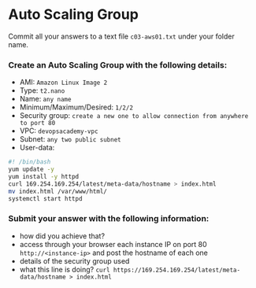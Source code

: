 # Auto Scaling Group

Commit all your answers to a text file `c03-aws01.txt` under your folder name.


### Create an Auto Scaling Group with the following details:

- AMI: `Amazon Linux Image 2`
- Type: `t2.nano`
- Name: `any name`
- Minimum/Maximum/Desired: `1/2/2`
- Security group: `create a new one to allow connection from anywhere to port 80`
- VPC: `devopsacademy-vpc`
- Subnet: `any two public subnet`
- User-data:
```bash
#! /bin/bash
yum update -y
yum install -y httpd
curl 169.254.169.254/latest/meta-data/hostname > index.html
mv index.html /var/www/html/
systemctl start httpd
```

### Submit your answer with the following information:

- how did you achieve that?
- access through your browser each instance IP on port 80 `http://<instance-ip>` and post the hostname of each one
- details of the security group used
- what this line is doing? `curl https://169.254.169.254/latest/meta-data/hostname > index.html`
